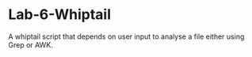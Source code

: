 # Lab-6-Whiptail

A whiptail script that depends on user input to analyse a file either using Grep or AWK. 
